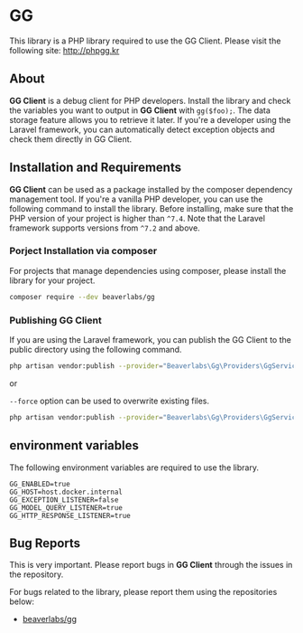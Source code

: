 # GG

This library is a PHP library required to use the GG Client. Please visit the following site: http://phpgg.kr

## About

**GG Client** is a debug client for PHP developers. Install the library and check the variables you want to output in **GG Client** with `gg($foo);`. The data storage feature allows you to retrieve it later. If you're a developer using the Laravel framework, you can automatically detect exception objects and check them directly in GG Client.

## Installation and Requirements

**GG Client** can be used as a package installed by the composer dependency management tool. If you're a vanilla PHP developer, you can use the following command to install the library. Before installing, make sure that the PHP version of your project is higher than `^7.4`. Note that the Laravel framework supports versions from `^7.2` and above.

### Porject Installation via composer

For projects that manage dependencies using composer, please install the library for your project.

```bash
composer require --dev beaverlabs/gg
```

### Publishing GG Client

If you are using the Laravel framework, you can publish the GG Client to the public directory using the following command.

```bash
php artisan vendor:publish --provider="Beaverlabs\Gg\Providers\GgServiceProvider"
```

or

`--force` option can be used to overwrite existing files.

```bash
php artisan vendor:publish --provider="Beaverlabs\Gg\Providers\GgServiceProvider" --force
```

## environment variables

The following environment variables are required to use the library.

```dotenv
GG_ENABLED=true
GG_HOST=host.docker.internal
GG_EXCEPTION_LISTENER=false
GG_MODEL_QUERY_LISTENER=true
GG_HTTP_RESPONSE_LISTENER=true
```

## Bug Reports

This is very important. Please report bugs in **GG Client** through the issues in the repository.

For bugs related to the library, please report them using the repositories below:

- [beaverlabs/gg](https://github.com/binbyz/gg)
